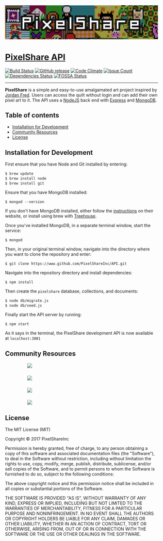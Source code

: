 ![PixelShare](readme-src/banner.png)

# [PixelShare API](https://github.com/PixelShareInc/API "PixelShare API")

[![Build Status](https://travis-ci.org/PixelShareInc/API.svg?branch=master)](https://travis-ci.org/PixelShareInc/API)
[![GitHub release](https://img.shields.io/github/release/PixelShareInc/pixelshare.svg)]()
[![Code Climate](https://codeclimate.com/github/PixelShareInc/API/badges/gpa.svg)](https://codeclimate.com/github/PixelShareInc/API)
[![Issue Count](https://codeclimate.com/github/PixelShareInc/API/badges/issue_count.svg)](https://codeclimate.com/github/PixelShareInc/API)
[![Dependencies Status](https://david-dm.org/PixelShareInc/API.svg)](https://david-dm.org/PixelShareInc/API)
[![FOSSA Status](https://app.fossa.io/api/projects/git%2Bgithub.com%2FPixelShareInc%2FAPI.svg?type=shield)](https://app.fossa.io/projects/git%2Bgithub.com%2FPixelShareInc%2FAPI?ref=badge_shield)

---

**PixelShare** is a simple and easy-to-use amalgamated art project inspired by [Jordan Fred](https://github.com/JCFred). Users can access the quilt without login and can add their own pixel art to it. The API uses a [NodeJS](https://nodejs.org) back end with [Express](https://expressjs.com) and [MongoDB](https://mongodb.com).  

## Table of contents

- [Installation for Development](#Installation)
- [Community Resources](#Resources)
- [License](#License)

## <a name="Installation"><a>Installation for Development

First ensure that you have Node and Git installed by entering:

```
$ brew update
$ brew install node
$ brew install git
```

Ensure that you have MongoDB installed:

```
$ mongod --version
```

If you don't have MongoDB installed, either follow the [instructions](https://docs.mongodb.com/manual/tutorial/install-mongodb-on-os-x/) on their website, or install using brew with [Treehouse](https://treehouse.github.io/installation-guides/mac/mongo-mac.html).

Once you've installed MongoDB, in a separate terminal window, start the service:

```
$ mongod
```

Then, in your original terminal window, navigate into the directory where you want to clone the repository and enter:

```
$ git clone https://www.github.com/PixelShareInc/API.git
```

Navigate into the repository directory and install dependencies:

```
$ npm install
```

Then create the `pixelshare` database, collections, and documents:

```
$ node db/migrate.js
$ node db/seed.js
```

Finally start the API server by running:

```
$ npm start
```

As it says in the terminal, the PixelShare development API is now available at `localhost:3001`

## <a name="Resources"><a>Community Resources


##### &emsp;&emsp;&emsp;&emsp;&emsp; [<img src="https://upload.wikimedia.org/wikipedia/commons/thumb/7/7e/Node.js_logo_2015.svg/591px-Node.js_logo_2015.svg.png" height="50" align="top">](https://nodejs.org)
##### &emsp;&emsp;&emsp;&emsp;&emsp; [<img src="http://www.amt.in/img/services/express.png" height="50" align="top">](https://expressjs.com)
##### &emsp;&emsp;&emsp;&emsp;&emsp; [<img src="https://media.licdn.com/mpr/mpr/AAEAAQAAAAAAAAomAAAAJDQ1YTIwYmUxLWE2ZmYtNDI3NS04YmI5LTI2OTRiNzM4N2M1YQ.png" height="50" align="top">](http://www.socket.io)
##### &emsp;&emsp;&emsp;&emsp;&emsp; [<img src="https://webassets.mongodb.com/_com_assets/cms/MongoDB-Logo-5c3a7405a85675366beb3a5ec4c032348c390b3f142f5e6dddf1d78e2df5cb5c.png" height="50" align="top">](https://mongodb.com)

## <a name="License"><a>License

The MIT License (MIT)

Copyright &copy; 2017 PixelShareInc

Permission is hereby granted, free of charge, to any person obtaining a copy of this software and associated documentation files (the "Software"), to deal in the Software without restriction, including without limitation the rights to use, copy, modify, merge, publish, distribute, sublicense, and/or sell copies of the Software, and to permit persons to whom the Software is furnished to do so, subject to the following conditions:

The above copyright notice and this permission notice shall be included in all copies or substantial portions of the Software.

THE SOFTWARE IS PROVIDED "AS IS", WITHOUT WARRANTY OF ANY KIND, EXPRESS OR IMPLIED, INCLUDING BUT NOT LIMITED TO THE WARRANTIES OF MERCHANTABILITY, FITNESS FOR A PARTICULAR PURPOSE AND NONINFRINGEMENT. IN NO EVENT SHALL THE AUTHORS OR COPYRIGHT HOLDERS BE LIABLE FOR ANY CLAIM, DAMAGES OR OTHER LIABILITY, WHETHER IN AN ACTION OF CONTRACT, TORT OR OTHERWISE, ARISING FROM, OUT OF OR IN CONNECTION WITH THE SOFTWARE OR THE USE OR OTHER DEALINGS IN THE SOFTWARE.
